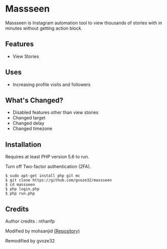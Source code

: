 # Massseen
Massseen is Instagram automation tool to view thousands of stories with in minutes without getting action block. 

## Features
- View Stories
  
## Uses 
- Increasing profile visits and followers

## What's Changed?
- Disabled features other than view stories
- Changed target
- Changed delay
- Changed timezone
   
## Installation

Requires at least PHP version 5.6 to run.

Turn off Two-factor authentication (2FA).

```
$ sudo apt-get install php git mc
$ git clone https://github.com/gvoze32/massseen
$ cd massseen
$ php login.php
$ php run.php
```

## Credits
Author credits : nthanfp

Modified by mohsanjid [(Repository)](https://github.com/sanjidtk/masslooker)

Remodified by gvoze32

